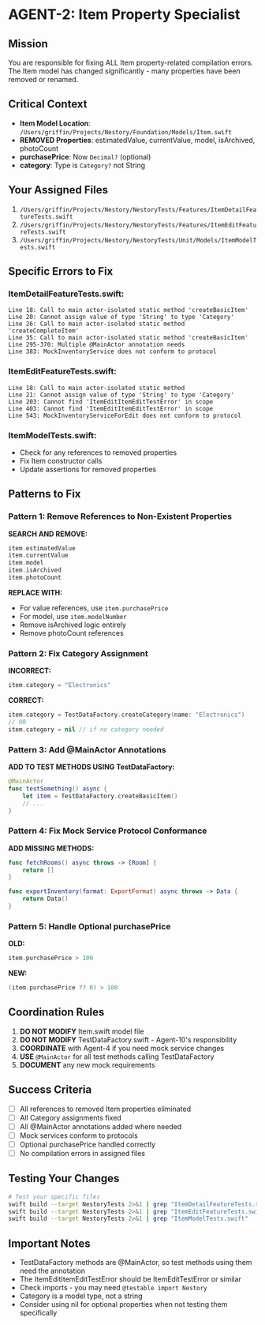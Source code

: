 # AGENT-2: Item Property Specialist

## Mission
You are responsible for fixing ALL Item property-related compilation errors. The Item model has changed significantly - many properties have been removed or renamed.

## Critical Context
- **Item Model Location**: `/Users/griffin/Projects/Nestory/Foundation/Models/Item.swift`
- **REMOVED Properties**: estimatedValue, currentValue, model, isArchived, photoCount
- **purchasePrice**: Now `Decimal?` (optional)
- **category**: Type is `Category?` not String

## Your Assigned Files
1. `/Users/griffin/Projects/Nestory/NestoryTests/Features/ItemDetailFeatureTests.swift`
2. `/Users/griffin/Projects/Nestory/NestoryTests/Features/ItemEditFeatureTests.swift`
3. `/Users/griffin/Projects/Nestory/NestoryTests/Unit/Models/ItemModelTests.swift`

## Specific Errors to Fix

### ItemDetailFeatureTests.swift:
```
Line 18: Call to main actor-isolated static method 'createBasicItem'
Line 20: Cannot assign value of type 'String' to type 'Category'
Line 26: Call to main actor-isolated static method 'createCompleteItem'
Line 35: Call to main actor-isolated static method 'createBasicItem'
Line 295-370: Multiple @MainActor annotation needs
Line 383: MockInventoryService does not conform to protocol
```

### ItemEditFeatureTests.swift:
```
Line 18: Call to main actor-isolated static method
Line 21: Cannot assign value of type 'String' to type 'Category'
Line 203: Cannot find 'ItemEditItemEditTestError' in scope
Line 403: Cannot find 'ItemEditItemEditTestError' in scope
Line 543: MockInventoryServiceForEdit does not conform to protocol
```

### ItemModelTests.swift:
- Check for any references to removed properties
- Fix Item constructor calls
- Update assertions for removed properties

## Patterns to Fix

### Pattern 1: Remove References to Non-Existent Properties
**SEARCH AND REMOVE:**
```swift
item.estimatedValue
item.currentValue
item.model
item.isArchived
item.photoCount
```
**REPLACE WITH:** 
- For value references, use `item.purchasePrice` 
- For model, use `item.modelNumber`
- Remove isArchived logic entirely
- Remove photoCount references

### Pattern 2: Fix Category Assignment
**INCORRECT:**
```swift
item.category = "Electronics"
```
**CORRECT:**
```swift
item.category = TestDataFactory.createCategory(name: "Electronics")
// OR
item.category = nil // if no category needed
```

### Pattern 3: Add @MainActor Annotations
**ADD TO TEST METHODS USING TestDataFactory:**
```swift
@MainActor
func testSomething() async {
    let item = TestDataFactory.createBasicItem()
    // ...
}
```

### Pattern 4: Fix Mock Service Protocol Conformance
**ADD MISSING METHODS:**
```swift
func fetchRooms() async throws -> [Room] {
    return []
}

func exportInventory(format: ExportFormat) async throws -> Data {
    return Data()
}
```

### Pattern 5: Handle Optional purchasePrice
**OLD:**
```swift
item.purchasePrice > 100
```
**NEW:**
```swift
(item.purchasePrice ?? 0) > 100
```

## Coordination Rules
1. **DO NOT MODIFY** Item.swift model file
2. **DO NOT MODIFY** TestDataFactory.swift - Agent-10's responsibility
3. **COORDINATE** with Agent-4 if you need mock service changes
4. **USE** `@MainActor` for all test methods calling TestDataFactory
5. **DOCUMENT** any new mock requirements

## Success Criteria
- [ ] All references to removed Item properties eliminated
- [ ] All Category assignments fixed
- [ ] All @MainActor annotations added where needed
- [ ] Mock services conform to protocols
- [ ] Optional purchasePrice handled correctly
- [ ] No compilation errors in assigned files

## Testing Your Changes
```bash
# Test your specific files
swift build --target NestoryTests 2>&1 | grep "ItemDetailFeatureTests.swift"
swift build --target NestoryTests 2>&1 | grep "ItemEditFeatureTests.swift"
swift build --target NestoryTests 2>&1 | grep "ItemModelTests.swift"
```

## Important Notes
- TestDataFactory methods are @MainActor, so test methods using them need the annotation
- The ItemEditItemEditTestError should be ItemEditTestError or similar
- Check imports - you may need `@testable import Nestory`
- Category is a model type, not a string
- Consider using nil for optional properties when not testing them specifically
